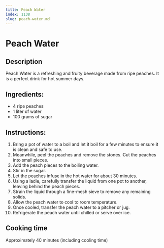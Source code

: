 ```yaml
---
title: Peach Water
index: 1138
slug: peach-water.md
---
```


# Peach Water

## Description
Peach Water is a refreshing and fruity beverage made from ripe peaches. It is a perfect drink for hot summer days.

## Ingredients:
- 4 ripe peaches
- 1 liter of water
- 100 grams of sugar

## Instructions:
1. Bring a pot of water to a boil and let it boil for a few minutes to ensure it is clean and safe to use.
2. Meanwhile, peel the peaches and remove the stones. Cut the peaches into small pieces.
3. Add the peach pieces to the boiling water.
4. Stir in the sugar.
5. Let the peaches infuse in the hot water for about 30 minutes.
6. Using a ladle, carefully transfer the liquid from one pot to another, leaving behind the peach pieces.
7. Strain the liquid through a fine-mesh sieve to remove any remaining solids.
8. Allow the peach water to cool to room temperature.
9. Once cooled, transfer the peach water to a pitcher or jug.
10. Refrigerate the peach water until chilled or serve over ice.

## Cooking time
Approximately 40 minutes (including cooling time)